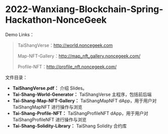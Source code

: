 # 2022-Wanxiang-Blockchain-Spring-Hackathon-NonceGeek

Demo Links：

> TaiShangVerse：http://world.noncegeek.com
>
> Map-NFT-Gallery：http://map_nft_gallery.noncegeek.com/
>
> Profile-NFT：http://profile_nft.noncegeek.com/

文件目录：

- **TaiShangVerse.pdf：** 介绍 Slides。
- **Tai-Shang-World-Generator：** TaiShangVerse 主程序，包括前后端
- **Tai-Shang-Map-NFT-Gallery：** TaiShangMapNFT dApp，用于用户对 TaiShangMapNFT 进行操作与浏览
- **Tai-Shang-Profile-NFT：** TaiShangProfileNFT dApp，用于用户对 TaiShangProfileNFT 进行操作与浏览
- **Tai-Shang-Solidity-Library：** TaiShang Solidity 合约库



